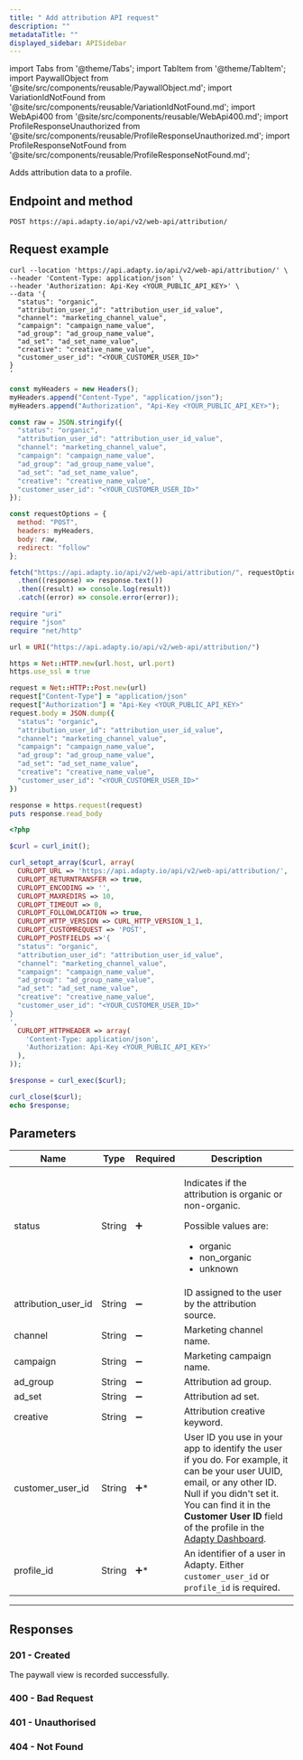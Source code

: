 ```yaml
---
title: " Add attribution API request"
description: ""
metadataTitle: ""
displayed_sidebar: APISidebar
---
```


import Tabs from '@theme/Tabs'; 
import TabItem from '@theme/TabItem'; 
import PaywallObject from '@site/src/components/reusable/PaywallObject.md';
import VariationIdNotFound from '@site/src/components/reusable/VariationIdNotFound.md';
import WebApi400 from '@site/src/components/reusable/WebApi400.md';
import ProfileResponseUnauthorized from '@site/src/components/reusable/ProfileResponseUnauthorized.md';
import ProfileResponseNotFound from '@site/src/components/reusable/ProfileResponseNotFound.md';

Adds attribution data to a profile.

## Endpoint and method

```text
POST https://api.adapty.io/api/v2/web-api/attribution/
```

## Request example

<Tabs> <TabItem value="shell" label="cURL" default>

```shell
curl --location 'https://api.adapty.io/api/v2/web-api/attribution/' \
--header 'Content-Type: application/json' \
--header 'Authorization: Api-Key <YOUR_PUBLIC_API_KEY>' \
--data '{
  "status": "organic",
  "attribution_user_id": "attribution_user_id_value",
  "channel": "marketing_channel_value",
  "campaign": "campaign_name_value",
  "ad_group": "ad_group_name_value",
  "ad_set": "ad_set_name_value",
  "creative": "creative_name_value",
  "customer_user_id": "<YOUR_CUSTOMER_USER_ID>"
}
'
```

</TabItem> 
<TabItem value="javascript" label="Javascript" default>  

```javascript
const myHeaders = new Headers();
myHeaders.append("Content-Type", "application/json");
myHeaders.append("Authorization", "Api-Key <YOUR_PUBLIC_API_KEY>");

const raw = JSON.stringify({
  "status": "organic",
  "attribution_user_id": "attribution_user_id_value",
  "channel": "marketing_channel_value",
  "campaign": "campaign_name_value",
  "ad_group": "ad_group_name_value",
  "ad_set": "ad_set_name_value",
  "creative": "creative_name_value",
  "customer_user_id": "<YOUR_CUSTOMER_USER_ID>"
});

const requestOptions = {
  method: "POST",
  headers: myHeaders,
  body: raw,
  redirect: "follow"
};

fetch("https://api.adapty.io/api/v2/web-api/attribution/", requestOptions)
  .then((response) => response.text())
  .then((result) => console.log(result))
  .catch((error) => console.error(error));
```

</TabItem> 
<TabItem value="ruby" label="Ruby" default>  

```ruby
require "uri"
require "json"
require "net/http"

url = URI("https://api.adapty.io/api/v2/web-api/attribution/")

https = Net::HTTP.new(url.host, url.port)
https.use_ssl = true

request = Net::HTTP::Post.new(url)
request["Content-Type"] = "application/json"
request["Authorization"] = "Api-Key <YOUR_PUBLIC_API_KEY>"
request.body = JSON.dump({
  "status": "organic",
  "attribution_user_id": "attribution_user_id_value",
  "channel": "marketing_channel_value",
  "campaign": "campaign_name_value",
  "ad_group": "ad_group_name_value",
  "ad_set": "ad_set_name_value",
  "creative": "creative_name_value",
  "customer_user_id": "<YOUR_CUSTOMER_USER_ID>"
})

response = https.request(request)
puts response.read_body
```

</TabItem> 
<TabItem value="php" label="PHP" default>  

```php
<?php

$curl = curl_init();

curl_setopt_array($curl, array(
  CURLOPT_URL => 'https://api.adapty.io/api/v2/web-api/attribution/',
  CURLOPT_RETURNTRANSFER => true,
  CURLOPT_ENCODING => '',
  CURLOPT_MAXREDIRS => 10,
  CURLOPT_TIMEOUT => 0,
  CURLOPT_FOLLOWLOCATION => true,
  CURLOPT_HTTP_VERSION => CURL_HTTP_VERSION_1_1,
  CURLOPT_CUSTOMREQUEST => 'POST',
  CURLOPT_POSTFIELDS =>'{
  "status": "organic",
  "attribution_user_id": "attribution_user_id_value",
  "channel": "marketing_channel_value",
  "campaign": "campaign_name_value",
  "ad_group": "ad_group_name_value",
  "ad_set": "ad_set_name_value",
  "creative": "creative_name_value",
  "customer_user_id": "<YOUR_CUSTOMER_USER_ID>"
}
',
  CURLOPT_HTTPHEADER => array(
    'Content-Type: application/json',
    'Authorization: Api-Key <YOUR_PUBLIC_API_KEY>'
  ),
));

$response = curl_exec($curl);

curl_close($curl);
echo $response;
```

</TabItem> 
</Tabs>

## Parameters

| Name                | Type   | Required           | Description                                                  |
| ------------------- | ------ | ------------------ | ------------------------------------------------------------ |
| status              | String | :heavy_plus_sign:  | <p>Indicates if the attribution is organic or non-organic.</p><p>Possible values are:</p><ul><li> organic</li><li> non_organic</li><li> unknown</li></ul> |
| attribution_user_id | String | :heavy_minus_sign: | ID assigned to the user by the attribution source.           |
| channel             | String | :heavy_minus_sign: | Marketing channel name.                                      |
| campaign            | String | :heavy_minus_sign: | Marketing campaign name.                                     |
| ad_group            | String | :heavy_minus_sign: | Attribution ad group.                                        |
| ad_set              | String | :heavy_minus_sign: | Attribution ad set.                                          |
| creative            | String | :heavy_minus_sign: | Attribution creative keyword.                                |
| customer_user_id    | String | :heavy_plus_sign:* | User ID you use in your app to identify the user if you do. For example, it can be your user UUID, email, or any other ID. Null if you didn't set it. You can find it in the **Customer User ID** field of the profile in the [Adapty Dashboard](https://app.adapty.io/profiles/users). |
| profile_id          | String | :heavy_plus_sign:* | An identifier of a user in Adapty. Either `customer_user_id` or `profile_id` is required. |

---

## Responses

### 201 - Created

The paywall view is recorded successfully.

### 400 - Bad Request

<WebApi400 />

### 401 - Unauthorised

<ProfileResponseUnauthorized />

### 404 - Not Found

<ProfileResponseNotFound />
